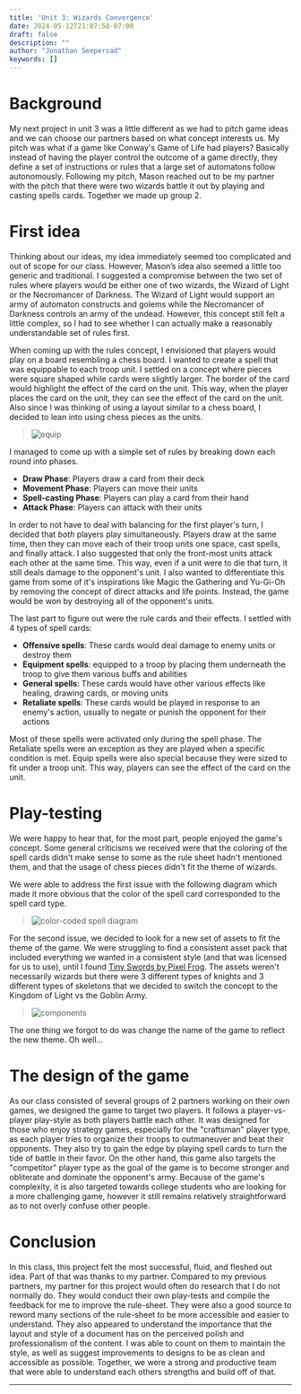 ```yaml
---
title: 'Unit 3: Wizards Convergence'
date: 2024-05-12T21:07:58-07:00
draft: false
description: ""
author: "Jonathan Seepersad"
keywords: []
---
```


# Background

My next project in unit 3 was a little different as we had to pitch game ideas and we can choose our partners based on what concept interests us. My pitch was what if a game like Conway's Game of Life had players? Basically instead of having the player control the outcome of a game directly, they define a set of instructions or rules that a large set of automatons follow autonomously. Following my pitch, Mason reached out to be my partner with the pitch that there were two wizards battle it out by playing and casting spells cards. Together we made up group 2. 

# First idea

Thinking about our ideas, my idea immediately seemed too complicated and out of scope for our class. However, Mason’s idea also seemed a little too generic and traditional. I suggested a compromise between the two set of rules where players would be either one of two wizards, the Wizard of Light or the Necromancer of Darkness. The Wizard of Light would support an army of automaton constructs and golems while the Necromancer of Darkness controls an army of the undead. However, this concept still felt a little complex, so I had to see whether I can actually make a reasonably understandable set of rules first.

When coming up with the rules concept, I envisioned that players would play on a board resembling a chess board. I wanted to create a spell that was equippable to each troop unit. I settled on a concept where pieces were square shaped while cards were slightly larger. The border of the card would highlight the effect of the card on the unit. This way, when the player places the card on the unit, they can see the effect of the card on the unit. Also since I was thinking of using a layout similar to a chess board, I decided to lean into using chess pieces as the units.

> ![equip](/blog/CAGD170/Original_equip_concept.png)

I managed to come up with a simple set of rules by breaking down each round into phases.

- **Draw Phase**: Players draw a card from their deck
- **Movement Phase**: Players can move their units
- **Spell-casting Phase**: Players can play a card from their hand
- **Attack Phase**: Players can attack with their units

In order to not have to deal with balancing for the first player's turn, I decided that *both* players play simultaneously. Players draw at the same time, then they can move each of their troop units one space, cast spells, and finally attack. I also suggested that only the front-most units attack each other at the same time. This way, even if a unit were to die that turn, it still deals damage to the opponent's unit. I also wanted to differentiate this game from some of it's inspirations like Magic the Gathering and Yu-Gi-Oh by removing the concept of direct attacks and life points. Instead, the game would be won by destroying all of the opponent's units.

The last part to figure out were the rule cards and their effects. I settled with 4 types of spell cards:

- **Offensive spells**: These cards would deal damage to enemy units or destroy them
- **Equipment spells**: equipped to a troop by placing them underneath the troop to give them various buffs and abilities
- **General spells**: These cards would have other various effects like healing, drawing cards, or moving units
- **Retaliate spells**: These cards would be played in response to an enemy's action, usually to negate or punish the opponent for their actions

Most of these spells were activated only during the spell phase. The Retaliate spells were an exception as they are played when a specific condition is met. Equip spells were also special because they were sized to fit under a troop unit. This way, players can see the effect of the card on the unit.

# Play-testing

We were happy to hear that, for the most part, people enjoyed the game's concept. Some general criticisms we received were that the coloring of the spell cards didn't make sense to some as the rule sheet hadn't mentioned them, and that the usage of chess pieces didn't fit the theme of wizards.

We were able to address the first issue with the following diagram which made it more obvious that the color of the spell card corresponded to the spell card type.

> ![color-coded spell diagram](/blog/CAGD170/Spell_card_diagram.png)

For the second issue, we decided to look for a new set of assets to fit the theme of the game. We were struggling to find a consistent asset pack that included everything we wanted in a consistent style (and that was licensed for us to use), until I found [Tiny Swords by Pixel Frog](https://pixelfrog-assets.itch.io/tiny-swords). The assets weren't necessarily wizards but there were 3 different types of knights and 3 different types of skeletons that we decided to switch the concept to the Kingdom of Light vs the Goblin Army.

> ![components](/blog/CAGD170/updated_components.png)

The one thing we forgot to do was change the name of the game to reflect the new theme. Oh well…

# The design of the game

As our class consisted of several groups of 2 partners working on their own games, we designed the game to target two players. It follows a player-vs-player play-style as both players battle each other. It was designed for those who enjoy strategy games, especially for the "craftsman" player type, as each player tries to organize their troops to outmaneuver and beat their opponents. They also try to gain the edge by playing spell cards to turn the tide of battle in their favor. On the other hand, this game also targets the "competitor" player type as the goal of the game is to become stronger and obliterate and dominate the opponent's army. Because of the game's complexity, it is also targeted towards college students who are looking for a more challenging game, however it still remains relatively straightforward as to not overly confuse other people.

# Conclusion

In this class, this project felt the most successful, fluid, and fleshed out idea. Part of that was thanks to my partner. Compared to my previous partners, my partner for this project would often do research that I do not normally do. They would conduct their own play-tests and compile the feedback for me to improve the rule-sheet. They were also a good source to reword many sections of the rule-sheet to be more accessible and easier to understand. They also appeared to understand the importance that the layout and style of a document has on the perceived polish and professionalism of the content. I was able to count on them to maintain the style, as well as suggest improvements to designs to be as clean and accessible as possible. Together, we were a strong and productive team that were able to understand each others strengths and build off of that.

-----